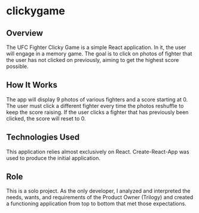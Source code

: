# clickygame
## Overview
The UFC Fighter Clicky Game is a simple React application. In it, the user will engage in a memory game. The goal is to click on photos of fighter that the user has not clicked on previously, aiming to get the highest score possible. 
## How It Works
The app will display 9 photos of various fighters and a score starting at 0. The user must click a different fighter every time the photos reshuffle to keep the score raising. If the user clicks a fighter that has previously been clicked, the score will reset to 0.
## Technologies Used
This application relies almost exclusively on React. Create-React-App was used to produce the initial application.
## Role
This is a solo project. As the only developer, I analyzed and interpreted the needs, wants, and requirements of the Product Owner (Trilogy) and created a functioning application from top to bottom that met those expectations.
